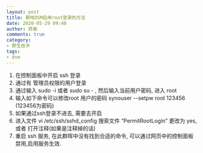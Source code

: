 ```yaml
---
layout: post
title: 群晖DSM启用root登录的方法
date: 2020-05-29 09:40
author: 转载
comments: true
category:
- 野生技术
tags:
- dsm
---
```


1. 在控制面板中开启 ssh 登录
2. 通过有 管理员权限的用户登录
3. 通过输入 sudo -i 或者 sudo su - , 然后输入当前用户密码, 进入 root
4. 输入如下命令可以修改root 用户的密码 synouser --setpw root 123456 (123456为密码)
5. 如果通过ssh登录不进去, 需要去开启
6. 进入文件 vi /etc/ssh/sshd_config 搜索文件 “PermitRootLogin” 更改为 yes, 或者 打开注释(如果是注释掉的话)
7. 重启 ssh 服务, 在此群晖中没有找到合适的命令, 可以通过网页中的控制面板禁用,启用服务生效.